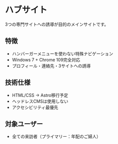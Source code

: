 
# ハブサイト

3つの専門サイトへの誘導が目的のメインサイトです。

## 特徴
- ハンバーガーメニューを使わない特殊ナビゲーション
- Windows 7 + Chrome 109完全対応
- プロフィール・連絡先・3サイトへの誘導

## 技術仕様
- HTML/CSS → Astro移行予定
- ヘッドレスCMSは使用しない
- アクセシビリティ最優先

## 対象ユーザー
- 全ての来訪者（プライマリー：年配のご婦人）
